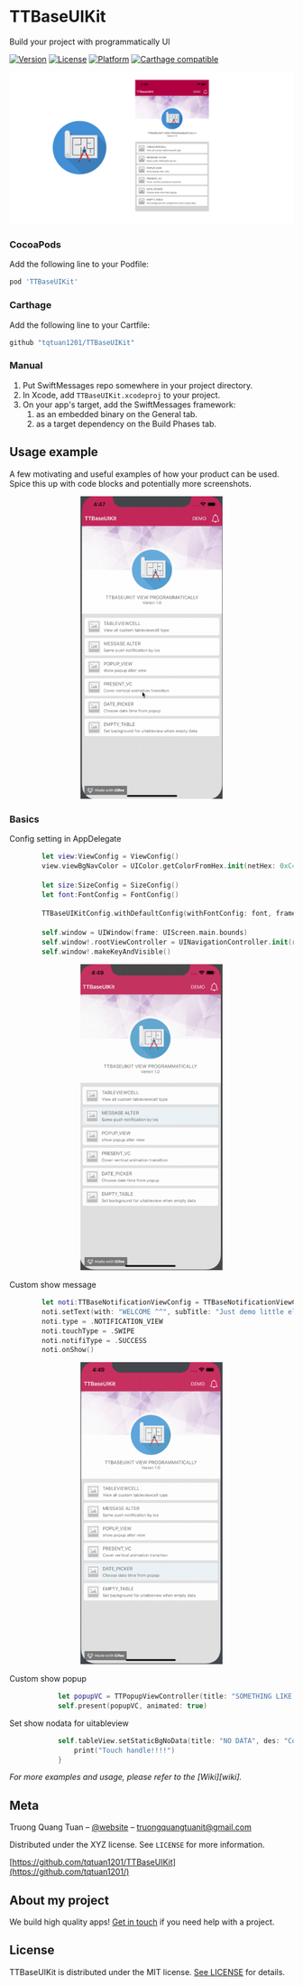 # TTBaseUIKit

Build your project with programmatically UI

[![Version](https://img.shields.io/cocoapods/v/SwiftMessages.svg?style=flat)](http://cocoadocs.org/docsets/SwiftMessages)
[![License](https://img.shields.io/cocoapods/l/SwiftMessages.svg?style=flat)](http://cocoadocs.org/docsets/SwiftMessages)
[![Platform](https://img.shields.io/cocoapods/p/SwiftMessages.svg?style=flat)](http://cocoadocs.org/docsets/SwiftMessages)
[![Carthage compatible](https://img.shields.io/badge/Carthage-compatible-4BC51D.svg?style=flat)](https://github.com/Carthage/Carthage)

<p align="center">
  <img src="./Images/bg.png" />
</p>

### CocoaPods

Add the following line to your Podfile:

````ruby
pod 'TTBaseUIKit'
````

### Carthage

Add the following line to your Cartfile:

````ruby
github "tqtuan1201/TTBaseUIKit"
````

### Manual

1. Put SwiftMessages repo somewhere in your project directory.
1. In Xcode, add `TTBaseUIKit.xcodeproj` to your project.
1. On your app's target, add the SwiftMessages framework:
   1. as an embedded binary on the General tab.
   1. as a target dependency on the Build Phases tab.
## Usage example

A few motivating and useful examples of how your product can be used. Spice this up with code blocks and potentially more screenshots.


<p align="center">
  <img src="./Images/1.gif"  style="width:50%; height:50%" />
</p>

### Basics

Config setting in AppDelegate
````swift
        let view:ViewConfig = ViewConfig()
        view.viewBgNavColor = UIColor.getColorFromHex.init(netHex: 0xC41F53)
        
        let size:SizeConfig = SizeConfig()
        let font:FontConfig = FontConfig()
        
        TTBaseUIKitConfig.withDefaultConfig(withFontConfig: font, frameSize: size, view: view)?.start(withViewLog: true)
        
        self.window = UIWindow(frame: UIScreen.main.bounds)
        self.window!.rootViewController = UINavigationController.init(rootViewController: YourViewController())
        self.window!.makeKeyAndVisible()

````


<p align="center">
  <img src="./Images/2.gif"  style="width:50%; height:50%" />
</p>

Custom show message

````swift
        let noti:TTBaseNotificationViewConfig = TTBaseNotificationViewConfig(with: window)
        noti.setText(with: "WELCOME ^^", subTitle: "Just demo little element ui with write by  programmatically swift")
        noti.type = .NOTIFICATION_VIEW
        noti.touchType = .SWIPE
        noti.notifiType = .SUCCESS
        noti.onShow()
````

<p align="center">
  <img src="./Images/3.gif"  style="width:50%; height:50%" />
</p>

Custom show popup

````swift
            let popupVC = TTPopupViewController(title: "SOMETHING LIKE THIS", subTitle: "Lorem Ipsum is simply dummy text of the printing and typesetting industry. Lorem Ipsum has b", isAllowTouchPanel: true)
            self.present(popupVC, animated: true)
````


Set show nodata for uitableview

````swift
            self.tableView.setStaticBgNoData(title: "NO DATA", des: "Contrary to popular belief, Lorem Ipsum is not simply random text. It has roots in a piece of classical Latin literature from 45 BC, making ") {
                print("Touch handle!!!!")
            }
````


_For more examples and usage, please refer to the [Wiki][wiki]._

## Meta

Truong Quang Tuan – [@website](https://12bay.vn) – truongquangtuanit@gmail.com

Distributed under the XYZ license. See ``LICENSE`` for more information.

[https://github.com/tqtuan1201/TTBaseUIKit](https://github.com/tqtuan1201/)


## About my project
We build high quality apps! [Get in touch](http://www.12bay.vn) if you need help with a project.

## License

TTBaseUIKit is distributed under the MIT license. [See LICENSE](./LICENSE.md) for details.
